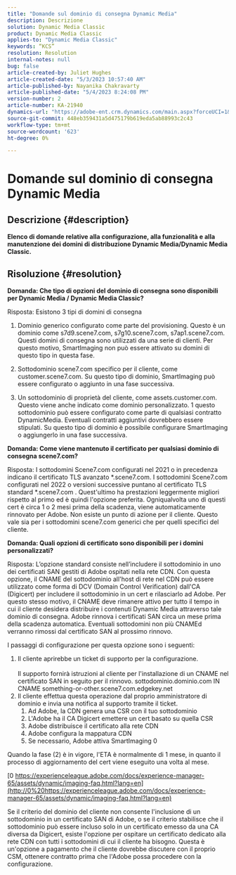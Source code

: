 ```yaml
---
title: "Domande sul dominio di consegna Dynamic Media"
description: Descrizione
solution: Dynamic Media Classic
product: Dynamic Media Classic
applies-to: "Dynamic Media Classic"
keywords: “KCS”
resolution: Resolution
internal-notes: null
bug: false
article-created-by: Juliet Hughes
article-created-date: "5/3/2023 10:57:40 AM"
article-published-by: Nayanika Chakravarty
article-published-date: "5/4/2023 8:24:08 PM"
version-number: 2
article-number: KA-21940
dynamics-url: "https://adobe-ent.crm.dynamics.com/main.aspx?forceUCI=1&pagetype=entityrecord&etn=knowledgearticle&id=0921494c-a1e9-ed11-a7c6-6045bd006079"
source-git-commit: 448eb359431a5d475179b619eda5ab88993c2c43
workflow-type: tm+mt
source-wordcount: '623'
ht-degree: 0%

---
```


# Domande sul dominio di consegna Dynamic Media

## Descrizione {#description}


<b>Elenco di domande relative alla configurazione, alla funzionalità e alla manutenzione dei domini di distribuzione Dynamic Media/Dynamic Media Classic.</b>


## Risoluzione {#resolution}


<b>Domanda: Che tipo di opzioni del dominio di consegna sono disponibili per Dynamic Media / Dynamic Media Classic?</b>

Risposta: Esistono 3 tipi di domini di consegna

1) Dominio generico configurato come parte del provisioning. Questo è un dominio come s7d9.scene7.com, s7g10.scene7.com, s7ap1.scene7.com.
Questi domini di consegna sono utilizzati da una serie di clienti. Per questo motivo, SmartImaging non può essere attivato su domini di questo tipo in questa fase.

2) Sottodominio scene7.com specifico per il cliente, come customer.scene7.com. Su questo tipo di dominio, SmartImaging può essere configurato o aggiunto in una fase successiva.

3) Un sottodominio di proprietà del cliente, come assets.customer.com. Questo viene anche indicato come dominio personalizzato. 1 questo sottodominio può essere configurato come parte di qualsiasi contratto DynamicMedia. Eventuali contratti aggiuntivi dovrebbero essere stipulati. Su questo tipo di dominio è possibile configurare SmartImaging o aggiungerlo in una fase successiva.

<b>Domanda: Come viene mantenuto il certificato per qualsiasi dominio di consegna scene7.com?</b>

Risposta: I sottodomini Scene7.com configurati nel 2021 o in precedenza indicano il certificato TLS avanzato \*.scene7.com. I sottodomini Scene7.com configurati nel 2022 o versioni successive puntano al certificato TLS standard \*.scene7.com . Quest&#39;ultimo ha prestazioni leggermente migliori rispetto al primo ed è quindi l&#39;opzione preferita. Ogniqualvolta uno di questi cert è circa 1 o 2 mesi prima della scadenza, viene automaticamente rinnovato per Adobe. Non esiste un punto di azione per il cliente. Questo vale sia per i sottodomini scene7.com generici che per quelli specifici del cliente.

<b>Domanda: Quali opzioni di certificato sono disponibili per i domini personalizzati?</b>

Risposta: L’opzione standard consiste nell’includere il sottodominio in uno dei certificati SAN gestiti di Adobe ospitati nella rete CDN. Con questa opzione, il CNAME del sottodominio all&#39;host di rete nel CDN può essere utilizzato come forma di DCV (Domain Control Verification) dall&#39;CA (Digicert) per includere il sottodominio in un cert e rilasciarlo ad Adobe. Per questo stesso motivo, il CNAME deve rimanere attivo per tutto il tempo in cui il cliente desidera distribuire i contenuti Dynamic Media attraverso tale dominio di consegna. Adobe rinnova i certificati SAN circa un mese prima della scadenza automatica. Eventuali sottodomini non più CNAMEd verranno rimossi dal certificato SAN al prossimo rinnovo.

I passaggi di configurazione per questa opzione sono i seguenti:

1. Il cliente aprirebbe un ticket di supporto per la configurazione.<br><br>    Il supporto fornirà istruzioni al cliente per l&#39;installazione di un CNAME nel certificato SAN in seguito per il rinnovo.
sottodominio.dominio.com IN CNAME something-or-other.scene7.com.edgekey.net
2. Il cliente effettua questa operazione dal proprio amministratore di dominio e invia una notifica al supporto tramite il ticket.
   1. Ad Adobe, la CDN genera una CSR con il tuo sottodominio
   2. L&#39;Adobe ha il CA Digicert emettere un cert basato su quella CSR
   3. Adobe distribuisce il certificato alla rete CDN
   4. Adobe configura la mappatura CDN
   5. Se necessario, Adobe attiva SmartImaging 0


Quando la fase (2) è in vigore, l&#39;ETA è normalmente di 1 mese, in quanto il processo di aggiornamento del cert viene eseguito una volta al mese.

[0 https://experienceleague.adobe.com/docs/experience-manager-65/assets/dynamic/imaging-faq.html?lang=en](http://0%20https://experienceleague.adobe.com/docs/experience-manager-65/assets/dynamic/imaging-faq.html?lang=en)

Se il criterio del dominio del cliente non consente l&#39;inclusione di un sottodominio in un certificato SAN di Adobe, o se il criterio stabilisce che il sottodominio può essere incluso solo in un certificato emesso da una CA diversa da Digicert, esiste l&#39;opzione per ospitare un certificato dedicato alla rete CDN con tutti i sottodomini di cui il cliente ha bisogno. Questa è un&#39;opzione a pagamento che il cliente dovrebbe discutere con il proprio CSM, ottenere contratto prima che l&#39;Adobe possa procedere con la configurazione.
